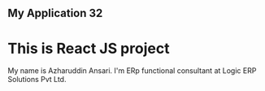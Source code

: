 ## My Application 32

# This is React JS project

My name is Azharuddin Ansari. I'm ERp functional consultant at Logic ERP Solutions Pvt Ltd.
